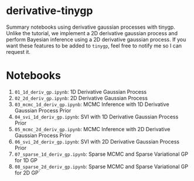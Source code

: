 # derivative-tinygp
Summary notebooks using derivative gaussian processes with tinygp. Unlike the tutorial, we implement a 2D derivative gaussian process and perform Bayesian inference using a 2D derivative gaussian process. If you want these features to be added to `tinygp`, feel free to notify me so I can request it.

# Notebooks
1. `01_1d_deriv_gp.ipynb`: 1D Derivative Gaussian Process
2. `02_2d_deriv_gp.ipynb`: 2D Derivative Gaussian Process
3. `03_mcmc_1d_deriv_gp.ipynb`: MCMC Inference with 1D Derivative Gaussian Process Prior
4. `04_svi_1d_deriv_gp.ipynb`: SVI with 1D Derivative Gaussian Process Prior
5. `05_mcmc_2d_deriv_gp.ipynb`: MCMC Inference with 2D Derivative Gaussian Process Prior
6. `06_svi_2d_deriv_gp.ipynb`: SVI with 2D Derivative Gaussian Process Prior
7. `07_sparse_1d_deriv_gp.ipynb`: Sparse MCMC and Sparse Variational GP for 1D GP
8. `08_sparse_2d_deriv_gp.ipynb`: Sparse MCMC and Sparse Variational GP for 2D GP`

